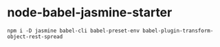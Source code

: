 # node-babel-jasmine-starter

`npm i -D jasmine babel-cli babel-preset-env babel-plugin-transform-object-rest-spread`